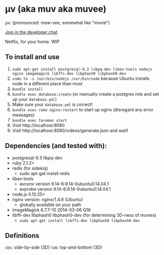 μv (aka muv aka muvee)
===

μv: (pronounced: mew-vee, somewhat like "movie")

[Join in the developer chat](https://chat.echoplex.us/muv)

Netflix, for your home.
WIP

To install and use
---
1. `sudo apt-get install postgresql-9.3 libpq-dev libav-tools nodejs nginx imagemagick libffi-dev libphash0 libphash0-dev`
2. `sudo ln -s /usr/bin/nodejs /usr/bin/node` because Ubuntu installs node in a different place than most
3. `bundle install`
4. `bundle exec database:create` (or manually create a postgres role and set up your `database.yml`)
5. Make sure your `database.yml` is correct!
8. `bundle exec rake nginx:restart` to start up nginx (disregard any error messages)
9. `bundle exec foreman start`
9. Visit http://localhost:8080
10. Visit http://localhost:8080/videos/generate.json and wait!

Dependencies (and tested with):
---

- postgresql-9.3 libpq-dev
- ruby 2.1.2+
- redis (for sidekiq)
  - sudo apt-get install redis
- libav-tools
  - avconv version 9.14-6:9.14-0ubuntu0.14.04.1
  - avprobe version 9.14-6:9.14-0ubuntu0.14.04.1
- node.js 0.10.25+
- nginx version: nginx/1.4.6 (Ubuntu)
  - globally available on your path
- ImageMagick 6.7.7-10 2014-03-06 Q16
- libffi-dev libphash0 libphash0-dev (for determining 3D-ness of movies)
  - `sudo apt-get install libffi-dev libphash0 libphash0-dev`

Definitions
---
`sbs`: side-by-side (3D)
`tab`: top-and-bottom (3D)
